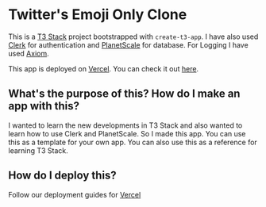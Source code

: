 # Twitter's Emoji Only Clone

This is a [T3 Stack](https://create.t3.gg/) project bootstrapped with `create-t3-app`.
I have also used [Clerk](https://clerk.com/) for authentication and [PlanetScale](https://planetscale.com/) for database. For Logging I have used [Axiom](https://axiom.co/).

This app is deployed on [Vercel](https://vercel.com/). You can check it out [here](https://burp-tweeter.vercel.app/).

## What's the purpose of this? How do I make an app with this?
I wanted to learn the new developments in T3 Stack and also wanted to learn how to use Clerk and PlanetScale. So I made this app. You can use this as a template for your own app. You can also use this as a reference for learning T3 Stack.
## How do I deploy this?

Follow our deployment guides for [Vercel](https://create.t3.gg/en/deployment/vercel)
